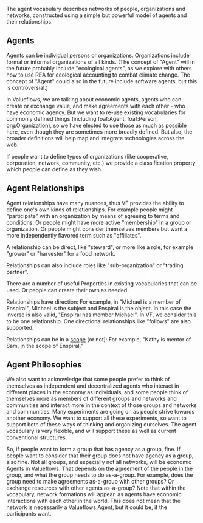 The agent vocabulary describes networks of people, organizations and networks, constructed using a simple but powerful model of agents and their relationships.

## Agents

Agents can be individual persons or organizations. Organizations include formal or informal organizations of all kinds. (The concept of "Agent" will in the future probably include "ecological agents", as we explore with others how to use REA for ecological accounting to combat climate change. The concept of "Agent" could also in the future include software agents, but this is controversial.)

In Valueflows, we are talking about economic agents, agents who can create or exchange value, and make agreements with each other - who have economic agency.  But we want to re-use existing vocabularies for commonly defined things (including foaf:Agent, foaf:Person, org:Organization), so we have elected to use those as much as possible here, even though they are sometimes more broadly defined.  But also, the broader definitions will help map and integrate technologies across the web.

If people want to define types of organizations (like cooperative, corporation, network, community, etc.) we provide a classification property which people can define as they wish.

## Agent Relationships

Agent relationships have many nuances, thus VF provides the ability to define one's own kinds of relationships.  For example people might "participate" with an organization by means of agreeing to terms and conditions.  Or people might have more active "membership" in a group or organization.  Or people might consider themselves members but want a more independently flavored term such as "affiliates".

A relationship can be direct, like "steward", or more like a role, for example "grower" or "harvester" for a food network.

Relationships can also include roles like "sub-organization" or "trading partner".

There are a number of useful Properties in existing vocabularies that can be used. Or people can create their own as needed.

Relationships have direction: For example, in "Michael is a member of Enspiral", Michael is the subject and Enspiral is the object.  In this case the inverse is also valid, "Enspiral has member Michael". In VF, we consider this to be one relationship.  One directional relationships like "follows" are also supported.

Relationships can be in a [scope](scoping.md) (or not): For example, "Kathy is mentor of Sam, in the scope of Enspiral."

## Agent Philosophies

We also want to acknowledge that some people prefer to think of themselves as independent and decentralized agents who interact in different places in the economy as individuals, and some people think of themselves more as members of different groups and networks and communities and interact more in the context of those groups and networks and communities.  Many experiments are going on as people strive towards another economy.  We want to support all these experiments, so want to support both of these ways of thinking and organizing ourselves.  The agent vocabulary is very flexible, and will support these as well as current conventional structures.

So, if people want to form a group that has agency as a group, fine.  If people want to consider that their group does not have agency as a group, also fine.  Not all groups, and especially not all networks, will be economic Agents in Valueflows. That depends on the agreement of the people in the group, and what the group needs to do as-a-group. For example, does the group need to make agreements as-a-group with other groups? Or exchange resources with other agents as-a-group?  Note that within the vocabulary, network formations will appear, as agents have economic interactions with each other in the world.  This does not mean that the network is necessarily a Valueflows Agent, but it could be, if the participants want.
